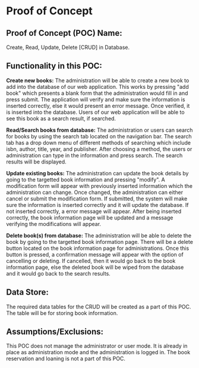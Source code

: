 # Proof of Concept 

## Proof of Concept (POC) Name:  

Create, Read, Update, Delete [CRUD] in Database.	

## Functionality in this POC: 

**Create new books:**
    The administration will be able to create a new book to add into the database of our web application. This works by pressing "add book" which presents a blank form that the administration would fill in and press submit. The application will verify and make sure the information is inserted correctly, else it would present an error message. Once verified, it is inserted into the database. Users of our web application will be able to see this book as a search result, if searched.    

**Read/Search books from database:**
    The administration or users can search for books by using the search tab located on the navigation bar. The search tab has a drop down menu of different methods of searching which include isbn, author, title, year, and publisher. After choosing a method, the users or administration can type in the information and press search. The search results will be displayed.    

**Update existing books:**
      The administration can update the book details by going to the targetted book information and pressing "modify". A modification form will appear with previously inserted information which the administration can change. Once changed, the administration can either cancel or submit the modification form. If submitted, the system will make sure the information is inserted correctly and it will update the database. If not inserted correctly, a error message will appear. After being inserted correctly, the book information page will be updated and a message verifying the modifications will appear. 
      
**Delete book(s) from database:** 
    The administration will be able to delete the book by going to the targetted book information page. There will be a delete button located on the book information page for administrations. Once this button is pressed, a confirmation message will appear with the option of cancelling or deleting. If cancelled, then it would go back to the book information page, else the deleted book will be wiped from the database and it would go back to the search results. 

## Data Store: 

The required data tables for the CRUD will be created as a part of this POC. The table will be for storing book information.

## Assumptions/Exclusions: 

This POC does not manage the administrator or user mode. It is already in place as administration mode and the administration is logged in. The book reservation and loaning is not a part of this POC.

